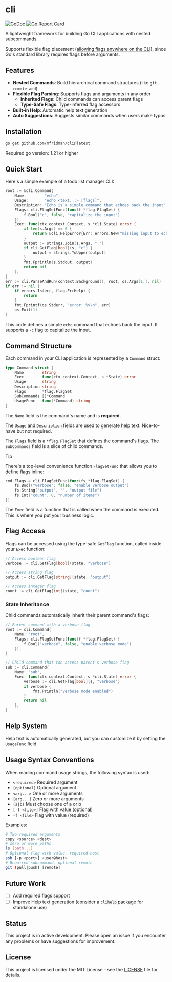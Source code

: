 # cli

[![GoDoc](https://godoc.org/github.com/mfridman/cli?status.svg)](https://godoc.org/github.com/mfridman/cli)
[![Go Report
Card](https://goreportcard.com/badge/github.com/mfridman/cli)](https://goreportcard.com/report/github.com/mfridman/cli)

A lightweight framework for building Go CLI applications with nested subcommands.

Supports flexible flag placement ([allowing flags anywhere on the
CLI](https://mfridman.com/blog/2024/allowing-flags-anywhere-on-the-cli/)), since Go's standard
library requires flags before arguments.

## Features

- **Nested Commands**: Build hierarchical command structures (like `git remote add`)
- **Flexible Flag Parsing**: Supports flags and arguments in any order
  - **Inherited Flags**: Child commands can access parent flags
  - **Type-Safe Flags**: Type-inferred flag accessors
- **Built-in Help**: Automatic help text generation
- **Auto Suggestions**: Suggests similar commands when users make typos

## Installation

```bash
go get github.com/mfridman/cli@latest
```

Required go version: 1.21 or higher

## Quick Start

Here's a simple example of a todo list manager CLI:

```go
root := &cli.Command{
	Name:        "echo",
	Usage:       "echo <text...> [flags]",
	Description: "Echo is a simple command that echoes back the input",
	Flags: cli.FlagSetFunc(func(f *flag.FlagSet) {
		f.Bool("c", false, "capitalize the input")
	}),
	Exec: func(ctx context.Context, s *cli.State) error {
		if len(s.Args) == 0 {
			return &cli.HelpError{Err: errors.New("missing input to echo")}
		}
		output := strings.Join(s.Args, " ")
		if cli.GetFlag[bool](s, "c") {
			output = strings.ToUpper(output)
		}
		fmt.Fprintln(s.Stdout, output)
		return nil
	},
}
err := cli.ParseAndRun(context.Background(), root, os.Args[1:], nil)
if err != nil {
	if errors.Is(err, flag.ErrHelp) {
		return
	}
	fmt.Fprintf(os.Stderr, "error: %v\n", err)
	os.Exit(1)
}
```

This code defines a simple `echo` command that echoes back the input. It supports a `-c` flag to
capitalize the input.

## Command Structure

Each command in your CLI application is represented by a `Command` struct:

```go
type Command struct {
	Name        string
	Exec        func(ctx context.Context, s *State) error
	Usage       string
	Description string
	Flags       *flag.FlagSet
	SubCommands []*Command
	UsageFunc   func(*Command) string
}
```

The `Name` field is the command's name and is **required**.

The `Usage` and `Description` fields are used to generate help text. Nice-to-have but not required.

The `Flags` field is a `*flag.FlagSet` that defines the command's flags. The `SubCommands` field is
a slice of child commands.

> [!TIP]
>
> There's a top-level convenience function `FlagSetFunc` that allows you to define flags inline:

```go
cmd.Flags = cli.FlagSetFunc(func(fs *flag.FlagSet) {
	fs.Bool("verbose", false, "enable verbose output")
	fs.String("output", "", "output file")
	fs.Int("count", 0, "number of items")
})
```

The `Exec` field is a function that is called when the command is executed. This is where you put
your business logic.

## Flag Access

Flags can be accessed using the type-safe `GetFlag` function, called inside your `Exec` function:

```go
// Access boolean flag
verbose := cli.GetFlag[bool](state, "verbose")

// Access string flag
output := cli.GetFlag[string](state, "output")

// Access integer flag
count := cli.GetFlag[int](state, "count")
```

### State Inheritance

Child commands automatically inherit their parent command's flags:

```go
// Parent command with a verbose flag
root := cli.Command{
	Name: "root",
	Flags: cli.FlagSetFunc(func(f *flag.FlagSet) {
		f.Bool("verbose", false, "enable verbose mode")
	}),
}

// Child command that can access parent's verbose flag
sub := cli.Command{
	Name: "sub",
	Exec: func(ctx context.Context, s *cli.State) error {
		verbose := cli.GetFlag[bool](s, "verbose")
		if verbose {
			fmt.Println("Verbose mode enabled")
		}
		return nil
	},
}
```

## Help System

Help text is automatically generated, but you can customize it by setting the `UsageFunc` field.

## Usage Syntax Conventions

When reading command usage strings, the following syntax is used:

- `<required>` Required argument
- `[optional]` Optional argument
- `<arg...>` One or more arguments
- `[arg...]` Zero or more arguments
- `(a|b)` Must choose one of a or b
- `[-f <file>]` Flag with value (optional)
- `-f <file>` Flag with value (required)

Examples:

```bash
# Two required arguments
copy <source> <dest>
# Zero or more paths
ls [path...]
# Optional flag with value, required host
ssh [-p <port>] <user@host>
# Required subcommand, optional remote
git (pull|push) [remote]
```

## Future Work

- [ ] Add required flags support
- [ ] Improve Help text generation (consider a `clihelp` package for standalone use)

## Status

This project is in active development. Please open an issue if you encounter any problems or have
suggestions for improvement.

## License

This project is licensed under the MIT License - see the [LICENSE](LICENSE) file for details.
